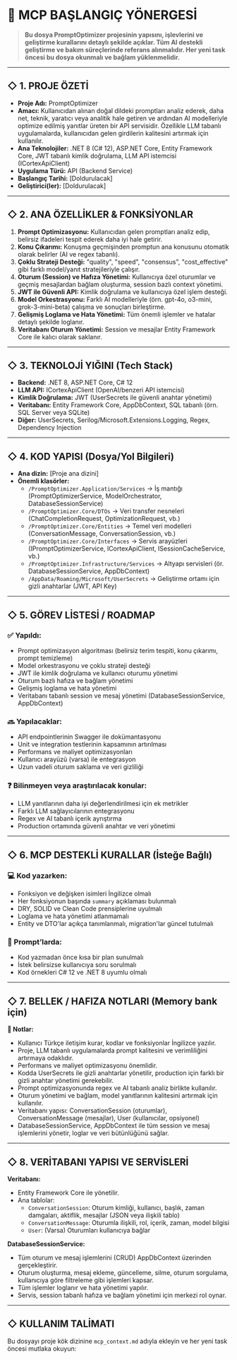 ﻿# 📁 MCP BAŞLANGIÇ YÖNERGESİ

> **Bu dosya PromptOptimizer projesinin yapısını, işlevlerini ve geliştirme kurallarını detaylı şekilde açıklar. Tüm AI destekli geliştirme ve bakım süreçlerinde referans alınmalıdır. Her yeni task öncesi bu dosya okunmalı ve bağlam yüklenmelidir.**

---

## ◇ 1. PROJE ÖZETİ

- **Proje Adı:** PromptOptimizer  
- **Amacı:** Kullanıcıdan alınan doğal dildeki promptları analiz ederek, daha net, teknik, yaratıcı veya analitik hale getiren ve ardından AI modelleriyle optimize edilmiş yanıtlar üreten bir API servisidir. Özellikle LLM tabanlı uygulamalarda, kullanıcıdan gelen girdilerin kalitesini artırmak için kullanılır.  
- **Ana Teknolojiler:** .NET 8 (C# 12), ASP.NET Core, Entity Framework Core, JWT tabanlı kimlik doğrulama, LLM API istemcisi (ICortexApiClient)  
- **Uygulama Türü:** API (Backend Service)  
- **Başlangıç Tarihi:** [Doldurulacak]  
- **Geliştirici(ler):** [Doldurulacak]  

---

## ◇ 2. ANA ÖZELLİKLER & FONKSİYONLAR

1. **Prompt Optimizasyonu:** Kullanıcıdan gelen promptları analiz edip, belirsiz ifadeleri tespit ederek daha iyi hale getirir.  
2. **Konu Çıkarımı:** Konuşma geçmişinden promptun ana konusunu otomatik olarak belirler (AI ve regex tabanlı).  
3. **Çoklu Strateji Desteği:** "quality", "speed", "consensus", "cost_effective" gibi farklı model/yanıt stratejileriyle çalışır.  
4. **Oturum (Session) ve Hafıza Yönetimi:** Kullanıcıya özel oturumlar ve geçmiş mesajlardan bağlam oluşturma, session bazlı context yönetimi.  
5. **JWT ile Güvenli API:** Kimlik doğrulama ve kullanıcıya özel işlem desteği.  
6. **Model Orkestrasyonu:** Farklı AI modelleriyle (örn. gpt-4o, o3-mini, grok-3-mini-beta) çalışma ve sonuçları birleştirme.  
7. **Gelişmiş Loglama ve Hata Yönetimi:** Tüm önemli işlemler ve hatalar detaylı şekilde loglanır.  
8. **Veritabanı Oturum Yönetimi:** Session ve mesajlar Entity Framework Core ile kalıcı olarak saklanır.  

---

## ◇ 3. TEKNOLOJİ YIĞINI (Tech Stack)

- **Backend:** .NET 8, ASP.NET Core, C# 12  
- **LLM API:** ICortexApiClient (OpenAI/benzeri API istemcisi)  
- **Kimlik Doğrulama:** JWT (UserSecrets ile güvenli anahtar yönetimi)  
- **Veritabanı:** Entity Framework Core, AppDbContext, SQL tabanlı (örn. SQL Server veya SQLite)  
- **Diğer:** UserSecrets, Serilog/Microsoft.Extensions.Logging, Regex, Dependency Injection  

---

## ◇ 4. KOD YAPISI (Dosya/Yol Bilgileri)

- **Ana dizin:** [Proje ana dizini]  
- **Önemli klasörler:**  
  - `/PromptOptimizer.Application/Services` → İş mantığı (PromptOptimizerService, ModelOrchestrator, DatabaseSessionService)  
  - `/PromptOptimizer.Core/DTOs` → Veri transfer nesneleri (ChatCompletionRequest, OptimizationRequest, vb.)  
  - `/PromptOptimizer.Core/Entities` → Temel veri modelleri (ConversationMessage, ConversationSession, vb.)  
  - `/PromptOptimizer.Core/Interfaces` → Servis arayüzleri (IPromptOptimizerService, ICortexApiClient, ISessionCacheService, vb.)  
  - `/PromptOptimizer.Infrastructure/Services` → Altyapı servisleri (ör. DatabaseSessionService, AppDbContext)  
  - `/AppData/Roaming/Microsoft/UserSecrets` → Geliştirme ortamı için gizli anahtarlar (JWT, API Key)  

---

## ◇ 5. GÖREV LİSTESİ / ROADMAP

### ✅ Yapıldı:
- Prompt optimizasyon algoritması (belirsiz terim tespiti, konu çıkarımı, prompt temizleme)  
- Model orkestrasyonu ve çoklu strateji desteği  
- JWT ile kimlik doğrulama ve kullanıcı oturumu yönetimi  
- Oturum bazlı hafıza ve bağlam yönetimi  
- Gelişmiş loglama ve hata yönetimi  
- Veritabanı tabanlı session ve mesaj yönetimi (DatabaseSessionService, AppDbContext)  

### 🔜 Yapılacaklar:
- API endpointlerinin Swagger ile dokümantasyonu  
- Unit ve integration testlerinin kapsamının artırılması  
- Performans ve maliyet optimizasyonları  
- Kullanıcı arayüzü (varsa) ile entegrasyon  
- Uzun vadeli oturum saklama ve veri gizliliği  

### ❓ Bilinmeyen veya araştırılacak konular:
- LLM yanıtlarının daha iyi değerlendirilmesi için ek metrikler  
- Farklı LLM sağlayıcılarının entegrasyonu  
- Regex ve AI tabanlı içerik ayrıştırma  
- Production ortamında güvenli anahtar ve veri yönetimi  

---

## ◇ 6. MCP DESTEKLİ KURALLAR (İsteğe Bağlı)

### 💻 Kod yazarken:
- Fonksiyon ve değişken isimleri İngilizce olmalı  
- Her fonksiyonun başında `summary` açıklaması bulunmalı  
- DRY, SOLID ve Clean Code prensiplerine uyulmalı  
- Loglama ve hata yönetimi atlanmamalı  
- Entity ve DTO'lar açıkça tanımlanmalı, migration'lar güncel tutulmalı  

### 💬 Prompt’larda:
- Kod yazmadan önce kısa bir plan sunulmalı  
- İstek belirsizse kullanıcıya soru sorulmalı  
- Kod örnekleri C# 12 ve .NET 8 uyumlu olmalı  

---

## ◇ 7. BELLEK / HAFIZA NOTLARI (Memory bank için)

**🧠 Notlar:**
- Kullanıcı Türkçe iletişim kurar, kodlar ve fonksiyonlar İngilizce yazılır.  
- Proje, LLM tabanlı uygulamalarda prompt kalitesini ve verimliliğini artırmaya odaklıdır.  
- Performans ve maliyet optimizasyonu önemlidir.  
- Kodda UserSecrets ile gizli anahtarlar yönetilir, production için farklı bir gizli anahtar yönetimi gerekebilir.  
- Prompt optimizasyonunda regex ve AI tabanlı analiz birlikte kullanılır.  
- Oturum yönetimi ve bağlam, model yanıtlarının kalitesini artırmak için kullanılır.  
- Veritabanı yapısı: ConversationSession (oturumlar), ConversationMessage (mesajlar), User (kullanıcılar, opsiyonel)  
- DatabaseSessionService, AppDbContext ile tüm session ve mesaj işlemlerini yönetir, loglar ve veri bütünlüğünü sağlar.  

---

## ◇ 8. VERİTABANI YAPISI VE SERVİSLERİ

**Veritabanı:**  
- Entity Framework Core ile yönetilir.  
- Ana tablolar:  
  - `ConversationSession`: Oturum kimliği, kullanıcı, başlık, zaman damgaları, aktiflik, mesajlar (JSON veya ilişkili tablo)  
  - `ConversationMessage`: Oturumla ilişkili, rol, içerik, zaman, model bilgisi  
  - `User`: (Varsa) Oturumları kullanıcıya bağlar  

**DatabaseSessionService:**  
- Tüm oturum ve mesaj işlemlerini (CRUD) AppDbContext üzerinden gerçekleştirir.  
- Oturum oluşturma, mesaj ekleme, güncelleme, silme, oturum sorgulama, kullanıcıya göre filtreleme gibi işlemleri kapsar.  
- Tüm işlemler loglanır ve hata yönetimi yapılır.  
- Servis, session tabanlı hafıza ve bağlam yönetimi için merkezi rol oynar.  

---

## ◇ KULLANIM TALİMATI

Bu dosyayı proje kök dizinine `mcp_context.md` adıyla ekleyin ve her yeni task öncesi mutlaka okuyun: